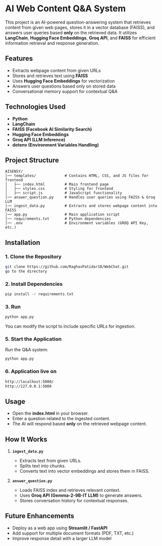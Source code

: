 # AI Web Content Q&A System

This project is an AI-powered question-answering system that retrieves content from given web pages, stores it in a vector database (FAISS), and answers user queries based **only** on the retrieved data. It utilizes **LangChain**, **Hugging Face Embeddings**, **Groq API**, and **FAISS** for efficient information retrieval and response generation.

## Features
- Extracts webpage content from given URLs
- Stores and retrieves text using **FAISS**
- Uses **Hugging Face Embeddings** for vectorization
- Answers user questions based only on stored data
- Conversational memory support for contextual Q&A

## Technologies Used
- **Python**
- **LangChain**
- **FAISS (Facebook AI Similarity Search)**
- **Hugging Face Embeddings**
- **Groq API (LLM Inference)**
- **dotenv (Environment Variables Handling)**

## Project Structure
```
AISENSY/
│── templates/             # Contains HTML, CSS, and JS files for frontend
│   ├── index.html         # Main frontend page
│   ├── styles.css         # Styling for frontend
│   ├── script.js          # JavaScript functionality
│── answer_question.py     # Handles user queries using FAISS & Groq LLM
│── ingest_data.py         # Extracts and stores webpage content into FAISS
│── app.py                 # Main application script
│── requirements.txt       # Python dependencies
│── .env                   # Environment variables (GROQ API Key, etc.)
```

## Installation

### 1. Clone the Repository
```sh
git clone https://github.com/RaghavPatidar18/WebChat.git
go to the directory
```

### 2. Install Dependencies
```sh
pip install -r requirements.txt
```

### 3. Run
```sh
python app.py
```

You can modify the script to include specific URLs for ingestion.

### 5. Start the Application
Run the Q&A system:
```sh
python app.py
```

### 6. Application live on
```sh
http://localhost:5000/
http://127.0.0.1:5000
```

## Usage
- Open the **index.html** in your browser.
- Enter a question related to the ingested content.
- The AI will respond based **only** on the retrieved webpage content.

## How It Works
1. **`ingest_data.py`**
   - Extracts text from given URLs.
   - Splits text into chunks.
   - Converts text into vector embeddings and stores them in FAISS.

2. **`answer_question.py`**
   - Loads FAISS index and retrieves relevant context.
   - Uses **Groq API (Gemma-2-9B-IT LLM)** to generate answers.
   - Stores conversation history for contextual responses.

## Future Enhancements
- Deploy as a web app using **Streamlit / FastAPI**
- Add support for multiple document formats (PDF, TXT, etc.)
- Improve response detail with a larger LLM model


